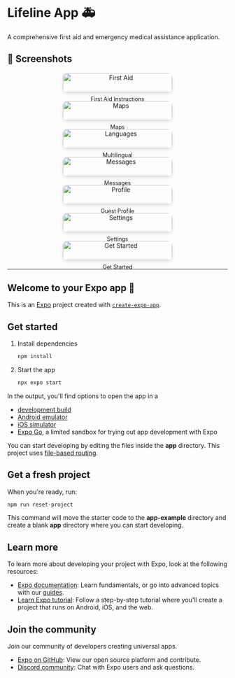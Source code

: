 # Lifeline App 🚑

A comprehensive first aid and emergency medical assistance application.

## 📱 Screenshots

<div style="display: grid; grid-template-columns: repeat(auto-fill, minmax(250px, 1fr)); gap: 20px; margin: 20px 0;">
  <!-- Row 1 -->
  <div style="text-align: center;">
    <img src="screenshots/image8.jpeg" alt="First Aid" style="width: 100%; max-width: 250px; height: auto; border-radius: 10px; box-shadow: 0 4px 8px rgba(0,0,0,0.1);">
    <p style="margin: 8px 0 0; font-size: 0.9em;">First Aid Instructions</p>
  </div>
  
  <div style="text-align: center;">
    <img src="screenshots/image10.jpeg" alt="Maps" style="width: 100%; max-width: 250px; height: auto; border-radius: 10px; box-shadow: 0 4px 8px rgba(0,0,0,0.1);">
    <p style="margin: 8px 0 0; font-size: 0.9em;">Maps</p>
  </div>
  
  <div style="text-align: center;">
    <img src="screenshots/image2.jpeg" alt="Languages" style="width: 100%; max-width: 250px; height: auto; border-radius: 10px; box-shadow: 0 4px 8px rgba(0,0,0,0.1);">
    <p style="margin: 8px 0 0; font-size: 0.9em;">Multilingual</p>
  </div>
  
  <div style="text-align: center;">
    <img src="screenshots/image1.jpeg" alt="Messages" style="width: 100%; max-width: 250px; height: auto; border-radius: 10px; box-shadow: 0 4px 8px rgba(0,0,0,0.1);">
    <p style="margin: 8px 0 0; font-size: 0.9em;">Messages</p>
  </div>
  
  <!-- Row 2 -->
  <div style="text-align: center;">
    <img src="screenshots/image5.jpeg" alt="Profile" style="width: 100%; max-width: 250px; height: auto; border-radius: 10px; box-shadow: 0 4px 8px rgba(0,0,0,0.1);">
    <p style="margin: 8px 0 0; font-size: 0.9em;">Guest Profile</p>
  </div>
  
  <div style="text-align: center;">
    <img src="screenshots/image3.jpeg" alt="Settings" style="width: 100%; max-width: 250px; height: auto; border-radius: 10px; box-shadow: 0 4px 8px rgba(0,0,0,0.1);">
    <p style="margin: 8px 0 0; font-size: 0.9em;">Settings</p>
  </div>
  
  <div style="text-align: center;">
    <img src="screenshots/image7.jpeg" alt="Get Started" style="width: 100%; max-width: 250px; height: auto; border-radius: 10px; box-shadow: 0 4px 8px rgba(0,0,0,0.1);">
    <p style="margin: 8px 0 0; font-size: 0.9em;">Get Started</p>
  </div>
</div>

---

## Welcome to your Expo app 👋

This is an [Expo](https://expo.dev) project created with [`create-expo-app`](https://www.npmjs.com/package/create-expo-app).

## Get started

1. Install dependencies

   ```bash
   npm install
   ```

2. Start the app

   ```bash
   npx expo start
   ```

In the output, you'll find options to open the app in a

- [development build](https://docs.expo.dev/develop/development-builds/introduction/)
- [Android emulator](https://docs.expo.dev/workflow/android-studio-emulator/)
- [iOS simulator](https://docs.expo.dev/workflow/ios-simulator/)
- [Expo Go](https://expo.dev/go), a limited sandbox for trying out app development with Expo

You can start developing by editing the files inside the **app** directory. This project uses [file-based routing](https://docs.expo.dev/router/introduction).

## Get a fresh project

When you're ready, run:

```bash
npm run reset-project
```

This command will move the starter code to the **app-example** directory and create a blank **app** directory where you can start developing.

## Learn more

To learn more about developing your project with Expo, look at the following resources:

- [Expo documentation](https://docs.expo.dev/): Learn fundamentals, or go into advanced topics with our [guides](https://docs.expo.dev/guides).
- [Learn Expo tutorial](https://docs.expo.dev/tutorial/introduction/): Follow a step-by-step tutorial where you'll create a project that runs on Android, iOS, and the web.

## Join the community

Join our community of developers creating universal apps.

- [Expo on GitHub](https://github.com/expo/expo): View our open source platform and contribute.
- [Discord community](https://chat.expo.dev): Chat with Expo users and ask questions.
